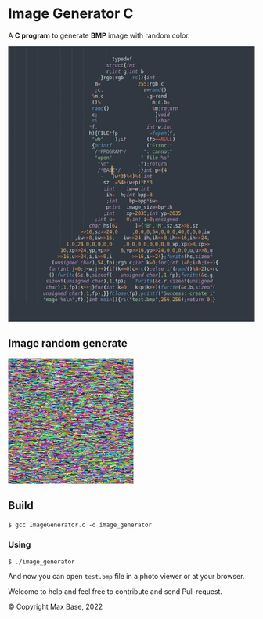# Image Generator C

A **C program** to generate **BMP** image with random color.

![Image Generator C](preview.jpg)

## Image random generate

![Image Generator C](test.bmp)

## Build

```
$ gcc ImageGenerator.c -o image_generator
```

### Using

```
$ ./image_generator
```

And now you can open `test.bmp` file in a photo viewer or at your browser.

Welcome to help and feel free to contribute and send Pull request.

© Copyright Max Base, 2022
